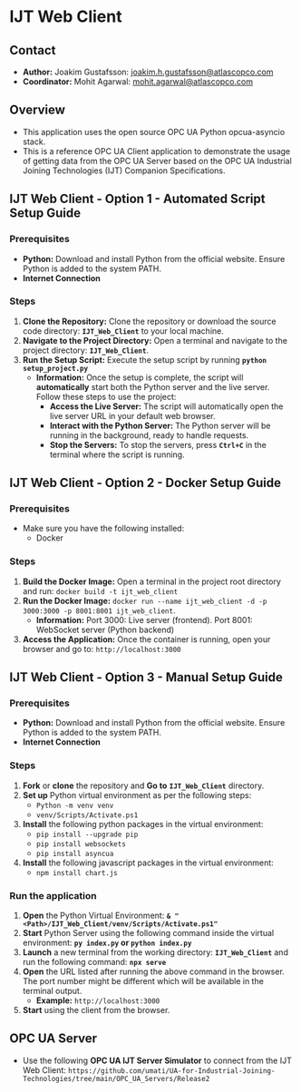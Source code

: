# IJT Web Client

## Contact
- **Author:** Joakim Gustafsson: joakim.h.gustafsson@atlascopco.com
- **Coordinator:** Mohit Agarwal: mohit.agarwal@atlascopco.com

## Overview
- This application uses the open source OPC UA Python opcua-asyncio stack. 
- This is a reference OPC UA Client application to demonstrate the usage of getting data from the OPC UA Server based on the OPC UA Industrial Joining Technologies (IJT) Companion Specifications.
  
## IJT Web Client - Option 1 - Automated Script Setup Guide
### Prerequisites
-  **Python:** Download and install Python from the official website. Ensure Python is added to the system PATH.
-  **Internet Connection**
### Steps
1. **Clone the Repository:** Clone the repository or download the source code directory: **`IJT_Web_Client`** to your local machine.
2. **Navigate to the Project Directory:** Open a terminal and navigate to the project directory: **`IJT_Web_Client`**.
3. **Run the Setup Script:** Execute the setup script by running **`python setup_project.py`**
      - **Information:** Once the setup is complete, the script will **automatically** start both the Python server and the live server. Follow these steps to use the project:
        - **Access the Live Server:** The script will automatically open the live server URL in your default web browser.
        - **Interact with the Python Server:** The Python server will be running in the background, ready to handle requests.
        - **Stop the Servers:** To stop the servers, press **`Ctrl+C`** in the terminal where the script is running.

## IJT Web Client - Option 2 - Docker Setup Guide
### Prerequisites
- Make sure you have the following installed:
    - Docker
### Steps
1. **Build the Docker Image:** Open a terminal in the project root directory and run: `docker build -t ijt_web_client`
2. **Run the Docker Image:** `docker run --name ijt_web_client -d -p 3000:3000 -p 8001:8001 ijt_web_client`.
      -  **Information:** Port 3000: Live server (frontend). Port 8001: WebSocket server (Python backend)
4. **Access the Application:** Once the container is running, open your browser and go to: `http://localhost:3000`

## IJT Web Client - Option 3 - Manual Setup Guide
### Prerequisites
-  **Python:** Download and install Python from the official website. Ensure Python is added to the system PATH.
-  **Internet Connection**
### Steps
1. **Fork** or **clone** the repository and **Go to** **`IJT_Web_Client`** directory.
2. **Set up** Python virtual environment as per the following steps:
      - `Python -m venv venv`
      - `venv/Scripts/Activate.ps1` 
3. **Install** the following python packages in the virtual environment:
     - `pip install --upgrade pip`
     - `pip install websockets`
     - `pip install asyncua`
4. **Install** the following javascript packages in the virtual environment:
     - `npm install chart.js`
### Run the application
1. **Open** the Python Virtual Environment: **`& "<Path>/IJT_Web_Client/venv/Scripts/Activate.ps1"`**
2. **Start** Python Server using the following command inside the virtual environment: **`py index.py` or `python index.py`**
3. **Launch** a new terminal from the working directory: **`IJT_Web_Client`** and run the following command: **`npx serve`**    
4. **Open** the URL listed after running the above command in the browser. The port number might be different which will be available in the terminal output. 
      - **Example:** `http://localhost:3000`
5. **Start** using the client from the browser.

## OPC UA Server
- Use the following **OPC UA IJT Server Simulator** to connect from the IJT Web Client: `https://github.com/umati/UA-for-Industrial-Joining-Technologies/tree/main/OPC_UA_Servers/Release2`

